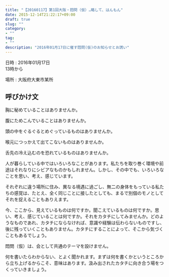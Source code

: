 ```yaml
---
title: "【20160117】第1回大阪・悶問（仮）…略して、はんもん"
date: 2015-12-14T21:22:17+09:00
draft: true
slug: ""
category:
- ""
tag:
- ""
description: "2016年01月17日に催す悶問(仮)のお知らせとお誘い"
---
```


日時
:   2016年01月17日  
13時から

場所
:   大阪府大東市某所


呼びかけ文
---

胸に秘めていることはありませんか。

腹にためこんでいることはありませんか。

頭の中をぐるぐるとめぐっているものはありませんか。

喉元につっかえて出てこないものはありませんか。

舌先の冷え込むのを恐れているものはありませんか。

人が暮らしている中ではいろいろなことがあります。私たちを取り巻く環境や前途はそれなりにシビアなものかもしれません。しかし、その中でも、いろいろなことを思い、考え、感じています。

それぞれに違う場所に住み、異なる境遇に過ごし、無二の身体をもっている私たちの感覚は、たとえ、全く同じことに接したとしても、まるで別個のモノとしてそれを捉えることもありえます。

今、ここから、見えているものは何ですか。聞こえているものは何ですか。思い、考え、感じていることは何ですか。それをカタチにしてみませんか。どのようなものであれ、カタチにならなければ、意識や経験は伝わらないものですし、後に残っていくこともありません。カタチにすることによって、そこから気づくこともあるでしょう。

悶問（仮）は、会として共通のテーマを設けません。

何を書いたらわからない、とよく聞かれます。まずは何を書くかというところから立ち上げるからこそ、意味はあります。汲み出されたカタチに向き合う場をつくっていきましょう。
